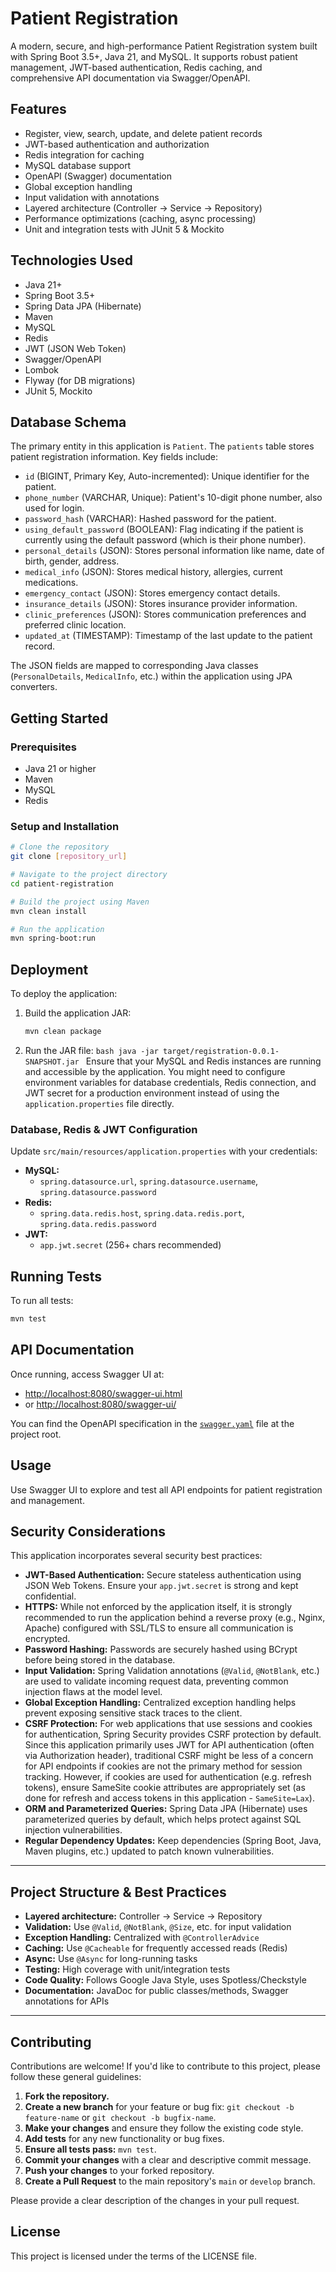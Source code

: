 # Patient Registration

A modern, secure, and high-performance Patient Registration system built with Spring Boot 3.5+, Java 21, and MySQL. It supports robust patient management, JWT-based authentication, Redis caching, and comprehensive API documentation via Swagger/OpenAPI.

## Features

- Register, view, search, update, and delete patient records
- JWT-based authentication and authorization
- Redis integration for caching
- MySQL database support
- OpenAPI (Swagger) documentation
- Global exception handling
- Input validation with annotations
- Layered architecture (Controller → Service → Repository)
- Performance optimizations (caching, async processing)
- Unit and integration tests with JUnit 5 & Mockito

## Technologies Used

- Java 21+
- Spring Boot 3.5+
- Spring Data JPA (Hibernate)
- Maven
- MySQL
- Redis
- JWT (JSON Web Token)
- Swagger/OpenAPI
- Lombok
- Flyway (for DB migrations)
- JUnit 5, Mockito

## Database Schema

The primary entity in this application is `Patient`. The `patients` table stores patient registration information. Key fields include:

- `id` (BIGINT, Primary Key, Auto-incremented): Unique identifier for the patient.
- `phone_number` (VARCHAR, Unique): Patient's 10-digit phone number, also used for login.
- `password_hash` (VARCHAR): Hashed password for the patient.
- `using_default_password` (BOOLEAN): Flag indicating if the patient is currently using the default password (which is their phone number).
- `personal_details` (JSON): Stores personal information like name, date of birth, gender, address.
- `medical_info` (JSON): Stores medical history, allergies, current medications.
- `emergency_contact` (JSON): Stores emergency contact details.
- `insurance_details` (JSON): Stores insurance provider information.
- `clinic_preferences` (JSON): Stores communication preferences and preferred clinic location.
- `updated_at` (TIMESTAMP): Timestamp of the last update to the patient record.

The JSON fields are mapped to corresponding Java classes (`PersonalDetails`, `MedicalInfo`, etc.) within the application using JPA converters.

## Getting Started

### Prerequisites

- Java 21 or higher
- Maven
- MySQL
- Redis

### Setup and Installation

```bash
# Clone the repository
git clone [repository_url]

# Navigate to the project directory
cd patient-registration

# Build the project using Maven
mvn clean install

# Run the application
mvn spring-boot:run
```

## Deployment

To deploy the application:

1.  Build the application JAR:
    ```bash
    mvn clean package
    ```
2.  Run the JAR file:
    `bash
java -jar target/registration-0.0.1-SNAPSHOT.jar
`
    Ensure that your MySQL and Redis instances are running and accessible by the application. You might need to configure environment variables for database credentials, Redis connection, and JWT secret for a production environment instead of using the `application.properties` file directly.

### Database, Redis & JWT Configuration

Update `src/main/resources/application.properties` with your credentials:

- **MySQL:**
  - `spring.datasource.url`, `spring.datasource.username`, `spring.datasource.password`
- **Redis:**
  - `spring.data.redis.host`, `spring.data.redis.port`, `spring.data.redis.password`
- **JWT:**
  - `app.jwt.secret` (256+ chars recommended)

## Running Tests

To run all tests:

```bash
mvn test
```

## API Documentation

Once running, access Swagger UI at:

- [http://localhost:8080/swagger-ui.html](http://localhost:8080/swagger-ui.html)
- or [http://localhost:8080/swagger-ui/](http://localhost:8080/swagger-ui/)

You can find the OpenAPI specification in the [`swagger.yaml`](swagger.yaml) file at the project root.

## Usage

Use Swagger UI to explore and test all API endpoints for patient registration and management.

## Security Considerations

This application incorporates several security best practices:

- **JWT-Based Authentication:** Secure stateless authentication using JSON Web Tokens. Ensure your `app.jwt.secret` is strong and kept confidential.
- **HTTPS:** While not enforced by the application itself, it is strongly recommended to run the application behind a reverse proxy (e.g., Nginx, Apache) configured with SSL/TLS to ensure all communication is encrypted.
- **Password Hashing:** Passwords are securely hashed using BCrypt before being stored in the database.
- **Input Validation:** Spring Validation annotations (`@Valid`, `@NotBlank`, etc.) are used to validate incoming request data, preventing common injection flaws at the model level.
- **Global Exception Handling:** Centralized exception handling helps prevent exposing sensitive stack traces to the client.
- **CSRF Protection:** For web applications that use sessions and cookies for authentication, Spring Security provides CSRF protection by default. Since this application primarily uses JWT for API authentication (often via Authorization header), traditional CSRF might be less of a concern for API endpoints if cookies are not the primary method for session tracking. However, if cookies are used for authentication (e.g. refresh tokens), ensure SameSite cookie attributes are appropriately set (as done for refresh and access tokens in this application - `SameSite=Lax`).
- **ORM and Parameterized Queries:** Spring Data JPA (Hibernate) uses parameterized queries by default, which helps protect against SQL injection vulnerabilities.
- **Regular Dependency Updates:** Keep dependencies (Spring Boot, Java, Maven plugins, etc.) updated to patch known vulnerabilities.

---

## Project Structure & Best Practices

- **Layered architecture:** Controller → Service → Repository
- **Validation:** Use `@Valid`, `@NotBlank`, `@Size`, etc. for input validation
- **Exception Handling:** Centralized with `@ControllerAdvice`
- **Caching:** Use `@Cacheable` for frequently accessed reads (Redis)
- **Async:** Use `@Async` for long-running tasks
- **Testing:** High coverage with unit/integration tests
- **Code Quality:** Follows Google Java Style, uses Spotless/Checkstyle
- **Documentation:** JavaDoc for public classes/methods, Swagger annotations for APIs

---

## Contributing

Contributions are welcome! If you'd like to contribute to this project, please follow these general guidelines:

1.  **Fork the repository.**
2.  **Create a new branch** for your feature or bug fix: `git checkout -b feature-name` or `git checkout -b bugfix-name`.
3.  **Make your changes** and ensure they follow the existing code style.
4.  **Add tests** for any new functionality or bug fixes.
5.  **Ensure all tests pass:** `mvn test`.
6.  **Commit your changes** with a clear and descriptive commit message.
7.  **Push your changes** to your forked repository.
8.  **Create a Pull Request** to the main repository's `main` or `develop` branch.

Please provide a clear description of the changes in your pull request.

## License

This project is licensed under the terms of the LICENSE file.
